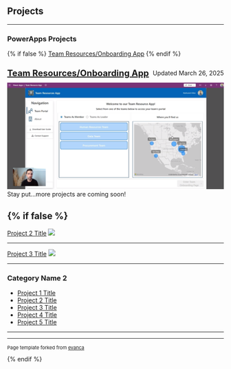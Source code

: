 ## Projects


---

### PowerApps Projects
{% if false %}
[Team Resources/Onboarding App](/pages/TeamResourcesApp) 
{% endif %}
<div style="display: flex; justify-content: space-between; align-items: center;">
<a href="/pages/TeamResourcesApp" style="font-size: 20px; font-weight: bold;">
  Team Resources/Onboarding App
</a>
  <span><p> Updated March 26, 2025 </p></span>
</div>

 <a href="/pages/TeamResourcesApp">
 <img src="images/screenshots/ThumbnailResourceApp.png?raw=true"/>
</a>
Stay put...more projects are coming soon!

{% if false %}
---
[Project 2 Title](/pdf/sample_presentation.pdf)
<img src="images/dummy_thumbnail.jpg?raw=true"/>

---
[Project 3 Title](http://example.com/)
<img src="images/dummy_thumbnail.jpg?raw=true"/>

---

### Category Name 2

- [Project 1 Title](http://example.com/)
- [Project 2 Title](http://example.com/)
- [Project 3 Title](http://example.com/)
- [Project 4 Title](http://example.com/)
- [Project 5 Title](http://example.com/)

---




---
<p style="font-size:11px">Page template forked from <a href="https://github.com/evanca/quick-portfolio">evanca</a></p>
{% endif %}
<!-- Remove above link if you don't want to attibute -->
